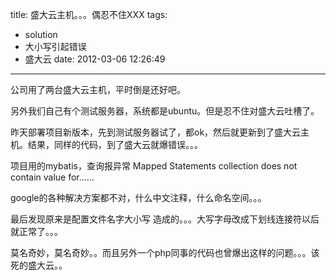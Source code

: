 title: 盛大云主机。。。偶忍不住XXX
tags:
  - solution
  - 大小写引起错误
  - 盛大云
date: 2012-03-06 12:26:49
---

公司用了两台盛大云主机，平时倒是还好吧。

另外我们自己有个测试服务器，系统都是ubuntu。但是忍不住对盛大云吐槽了。

昨天部署项目新版本，先到测试服务器试了，都ok，然后就更新到了盛大云主机。结果，同样的代码，到了盛大云就爆错误。。。

项目用的mybatis，查询报异常 Mapped Statements collection does not contain value for&#8230;&#8230;

google的各种解决方案都不对，什么中文注释，什么命名空间。。。

最后发现原来是配置文件名字大小写 造成的。。。大写字母改成下划线连接符以后就正常了。。。

莫名奇妙，莫名奇妙。。而且另外一个php同事的代码也曾爆出这样的问题。。。该死的盛大云。。